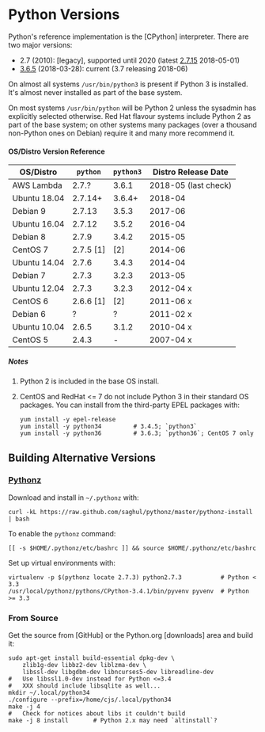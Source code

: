 Python Versions
===============

Python's reference implementation is the [CPython] interpreter.
There are two major versions:
* 2.7 (2010): [legacy], supported until 2020 (latest [2.7.15] 2018-05-01)
* [3.6.5][] (2018-03-28): current (3.7 releasing 2018-06)

On almost all systems `/usr/bin/python3` is present if Python 3 is
installed. It's almost never installed as part of the base system.

On most systems `/usr/bin/python` will be Python 2 unless the sysadmin
has explicitly selected otherwise. Red Hat flavour systems include
Python 2 as part of the base system; on other systems many packages
(over a thousand non-Python ones on Debian) require it and many more
recommend it.

#### OS/Distro Version Reference

| OS/Distro     | `python`  |`python3`  | Distro Release Date
|---------------|-----------|-----------|----------------------
| AWS Lambda    | 2.7.?     | 3.6.1     | 2018-05 (last check)
| Ubuntu 18.04  | 2.7.14+   | 3.6.4+    | 2018-04
| Debian 9      | 2.7.13    | 3.5.3     | 2017-06
| Ubuntu 16.04  | 2.7.12    | 3.5.2     | 2016-04
| Debian 8      | 2.7.9     | 3.4.2     | 2015-05
| CentOS 7      | 2.7.5 [1] | [2]       | 2014-06
| Ubuntu 14.04  | 2.7.6     | 3.4.3     | 2014-04
| Debian 7      | 2.7.3     | 3.2.3     | 2013-05
| Ubuntu 12.04  | 2.7.3     | 3.2.3     | 2012-04 x
| CentOS 6      | 2.6.6 [1] | [2]       | 2011-06 x
| Debian 6      | ?         | ?         | 2011-02 x
| Ubuntu 10.04  | 2.6.5     | 3.1.2     | 2010-04 x
| CentOS 5      | 2.4.3     | -         | 2007-04 x

##### Notes

1. Python 2 is included in the base OS install.

2. CentOS and RedHat <= 7 do not include Python 3 in their standard OS
   packages. You can install from the third-party EPEL packages with:

       yum install -y epel-release
       yum install -y python34         # 3.4.5; `python3`
       yum install -y python36         # 3.6.3; `python36`; CentOS 7 only


Building Alternative Versions
-----------------------------

### [Pythonz]

Download and install in `~/.pythonz` with:

    curl -kL https://raw.github.com/saghul/pythonz/master/pythonz-install | bash

To enable the `pythonz` command:

    [[ -s $HOME/.pythonz/etc/bashrc ]] && source $HOME/.pythonz/etc/bashrc

Set up virtual environments with:

    virtualenv -p $(pythonz locate 2.7.3) python2.7.3           # Python < 3.3
    /usr/local/pythonz/pythons/CPython-3.4.1/bin/pyvenv pyvenv  # Python >= 3.3

### From Source

Get the source from [GitHub] or the Python.org [downloads] area and
build it:

    sudo apt-get install build-essential dpkg-dev \
        zlib1g-dev libbz2-dev liblzma-dev \
        libssl-dev libgdbm-dev libncurses5-dev libreadline-dev
    #   Use libssl1.0-dev instead for Python <=3.4
    #   XXX should include libsqlite as well...
    mkdir ~/.local/python34
    ./configure --prefix=/home/cjs/.local/python34
    make -j 4
    #   Check for notices about libs it couldn't build
    make -j 8 install       # Python 2.x may need `altinstall`?



[pythonz]: https://github.com/saghul/pythonz
[2.7.15]: https://www.python.org/downloads/release/python-2715/
[3.6.5]: https://www.python.org/downloads/release/python-365/
